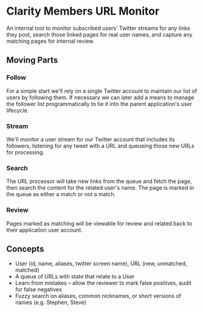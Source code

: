 # Clarity Members URL Monitor

An internal tool to monitor subscribed users' Twitter streams for any links they post, search those linked pages for real user names, and capture any matching pages for internal review.

## Moving Parts

### Follow

For a simple start we'll rely on a single Twitter account to maintain our list of users by following them. If necessary we can later add a means to manage the follower list programmatically to tie it into the parent application's user lifecycle.

### Stream

We'll monitor a user stream for our Twitter account that includes its followers, listening for any tweet with a URL and queueing those new URLs for processing.

### Search

The URL processor will take new links from the queue and fetch the page, then search the content for the related user's name. The page is marked in the queue as either a match or not a match.

### Review

Pages marked as matching will be viewable for review and related back to their application user account.

## Concepts

* User (id, name, aliases, twitter screen name), URL (new, unmatched, matched)
* A queue of URLs with state that relate to a User
* Learn from mistakes – allow the reviewer to mark false positives, audit for false negatives
* Fuzzy search on aliases, common nicknames, or short versions of names (e.g. Stephen, Steve)